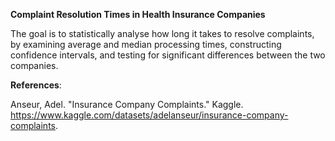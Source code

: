 **Complaint Resolution Times in Health Insurance Companies**

The goal is to statistically analyse how long it takes to resolve complaints, by examining average and median processing times, constructing confidence intervals, and testing for significant differences between the two companies.

**References**:

Anseur, Adel. "Insurance Company Complaints." Kaggle. https://www.kaggle.com/datasets/adelanseur/insurance-company-complaints.
